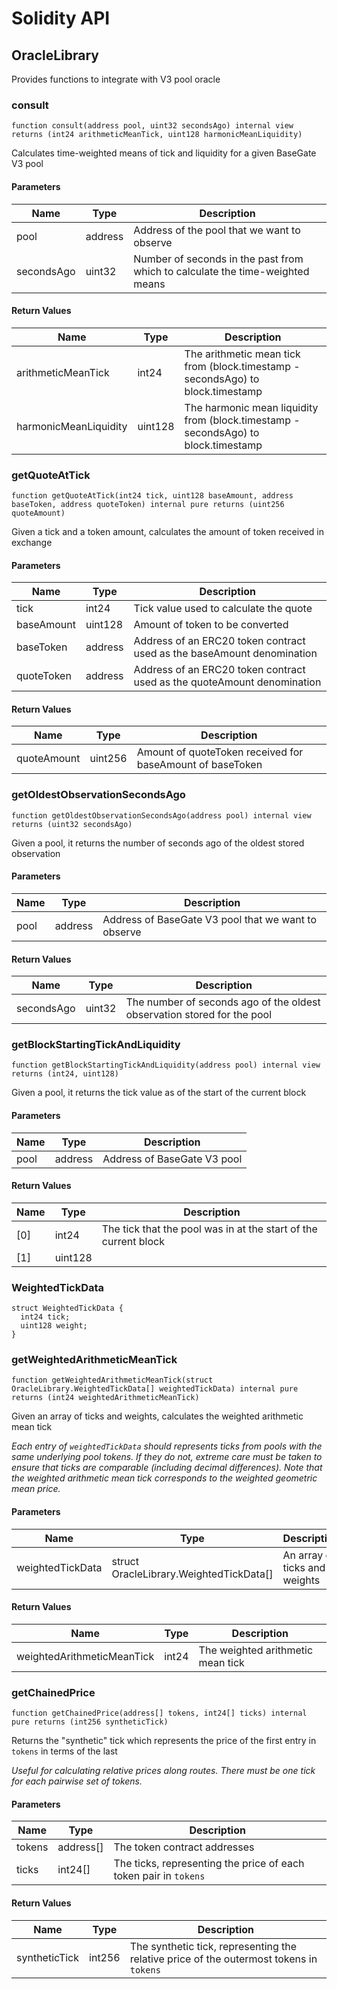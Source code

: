 # Solidity API

## OracleLibrary

Provides functions to integrate with V3 pool oracle

### consult

```solidity
function consult(address pool, uint32 secondsAgo) internal view returns (int24 arithmeticMeanTick, uint128 harmonicMeanLiquidity)
```

Calculates time-weighted means of tick and liquidity for a given BaseGate V3 pool

#### Parameters

| Name       | Type    | Description                                                                   |
| ---------- | ------- | ----------------------------------------------------------------------------- |
| pool       | address | Address of the pool that we want to observe                                   |
| secondsAgo | uint32  | Number of seconds in the past from which to calculate the time-weighted means |

#### Return Values

| Name                  | Type    | Description                                                                        |
| --------------------- | ------- | ---------------------------------------------------------------------------------- |
| arithmeticMeanTick    | int24   | The arithmetic mean tick from (block.timestamp - secondsAgo) to block.timestamp    |
| harmonicMeanLiquidity | uint128 | The harmonic mean liquidity from (block.timestamp - secondsAgo) to block.timestamp |

### getQuoteAtTick

```solidity
function getQuoteAtTick(int24 tick, uint128 baseAmount, address baseToken, address quoteToken) internal pure returns (uint256 quoteAmount)
```

Given a tick and a token amount, calculates the amount of token received in exchange

#### Parameters

| Name       | Type    | Description                                                             |
| ---------- | ------- | ----------------------------------------------------------------------- |
| tick       | int24   | Tick value used to calculate the quote                                  |
| baseAmount | uint128 | Amount of token to be converted                                         |
| baseToken  | address | Address of an ERC20 token contract used as the baseAmount denomination  |
| quoteToken | address | Address of an ERC20 token contract used as the quoteAmount denomination |

#### Return Values

| Name        | Type    | Description                                               |
| ----------- | ------- | --------------------------------------------------------- |
| quoteAmount | uint256 | Amount of quoteToken received for baseAmount of baseToken |

### getOldestObservationSecondsAgo

```solidity
function getOldestObservationSecondsAgo(address pool) internal view returns (uint32 secondsAgo)
```

Given a pool, it returns the number of seconds ago of the oldest stored observation

#### Parameters

| Name | Type    | Description                                         |
| ---- | ------- | --------------------------------------------------- |
| pool | address | Address of BaseGate V3 pool that we want to observe |

#### Return Values

| Name       | Type   | Description                                                             |
| ---------- | ------ | ----------------------------------------------------------------------- |
| secondsAgo | uint32 | The number of seconds ago of the oldest observation stored for the pool |

### getBlockStartingTickAndLiquidity

```solidity
function getBlockStartingTickAndLiquidity(address pool) internal view returns (int24, uint128)
```

Given a pool, it returns the tick value as of the start of the current block

#### Parameters

| Name | Type    | Description                 |
| ---- | ------- | --------------------------- |
| pool | address | Address of BaseGate V3 pool |

#### Return Values

| Name | Type    | Description                                                     |
| ---- | ------- | --------------------------------------------------------------- |
| [0]  | int24   | The tick that the pool was in at the start of the current block |
| [1]  | uint128 |                                                                 |

### WeightedTickData

```solidity
struct WeightedTickData {
  int24 tick;
  uint128 weight;
}
```

### getWeightedArithmeticMeanTick

```solidity
function getWeightedArithmeticMeanTick(struct OracleLibrary.WeightedTickData[] weightedTickData) internal pure returns (int24 weightedArithmeticMeanTick)
```

Given an array of ticks and weights, calculates the weighted arithmetic mean tick

_Each entry of `weightedTickData` should represents ticks from pools with the same underlying pool tokens. If they do not,
extreme care must be taken to ensure that ticks are comparable (including decimal differences).
Note that the weighted arithmetic mean tick corresponds to the weighted geometric mean price._

#### Parameters

| Name             | Type                                    | Description                   |
| ---------------- | --------------------------------------- | ----------------------------- |
| weightedTickData | struct OracleLibrary.WeightedTickData[] | An array of ticks and weights |

#### Return Values

| Name                       | Type  | Description                       |
| -------------------------- | ----- | --------------------------------- |
| weightedArithmeticMeanTick | int24 | The weighted arithmetic mean tick |

### getChainedPrice

```solidity
function getChainedPrice(address[] tokens, int24[] ticks) internal pure returns (int256 syntheticTick)
```

Returns the "synthetic" tick which represents the price of the first entry in `tokens` in terms of the last

_Useful for calculating relative prices along routes.
There must be one tick for each pairwise set of tokens._

#### Parameters

| Name   | Type      | Description                                                      |
| ------ | --------- | ---------------------------------------------------------------- |
| tokens | address[] | The token contract addresses                                     |
| ticks  | int24[]   | The ticks, representing the price of each token pair in `tokens` |

#### Return Values

| Name          | Type   | Description                                                                             |
| ------------- | ------ | --------------------------------------------------------------------------------------- |
| syntheticTick | int256 | The synthetic tick, representing the relative price of the outermost tokens in `tokens` |
